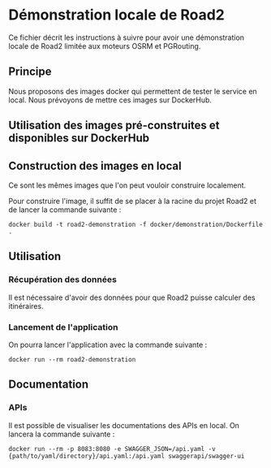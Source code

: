 # Démonstration locale de Road2 

Ce fichier décrit les instructions à suivre pour avoir une démonstration locale de Road2 limitée aux moteurs OSRM et PGRouting. 

## Principe 

Nous proposons des images docker qui permettent de tester le service en local. Nous prévoyons de mettre ces images sur DockerHub. 

## Utilisation des images pré-construites et disponibles sur DockerHub

## Construction des images en local 

Ce sont les mêmes images que l'on peut vouloir construire localement. 

Pour construire l'image, il suffit de se placer à la racine du projet Road2 et de lancer la commande suivante : 
```
docker build -t road2-demonstration -f docker/demonstration/Dockerfile .
```

## Utilisation 

### Récupération des données 

Il est nécessaire d'avoir des données pour que Road2 puisse calculer des itinéraires. 

### Lancement de l'application 

On pourra lancer l'application avec la commande suivante : 
```
docker run --rm road2-demonstration
```

## Documentation 

### APIs 

Il est possible de visualiser les documentations des APIs en local. On lancera la commande suivante :
```
docker run --rm -p 8083:8080 -e SWAGGER_JSON=/api.yaml -v {path/to/yaml/directory}/api.yaml:/api.yaml swaggerapi/swagger-ui
```